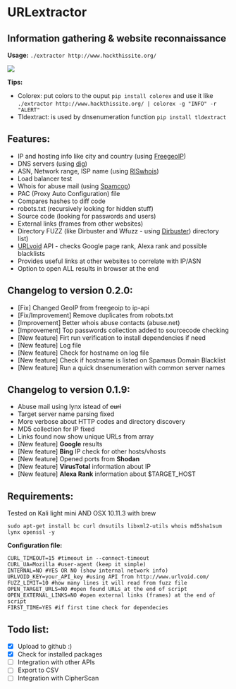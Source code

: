 # URLextractor

Information gathering & website reconnaissance
------

**Usage:**
`./extractor http://www.hackthissite.org/`

![](https://github.com/eschultze/URLextractor/blob/master/examples/example1.png)

**Tips:**
* Colorex: put colors to the ouput `pip install colorex` and use it like `./extractor http://www.hackthissite.org/ | colorex -g "INFO" -r "ALERT"`
* Tldextract: is used by dnsenumeration function `pip install tldextract`

Features:
------

* IP and hosting info like city and country (using [FreegeoIP](http://freegeoip.net/))
* DNS servers (using [dig](http://packages.ubuntu.com/precise/dnsutils))
* ASN, Network range, ISP name (using [RISwhois](https://www.ripe.net/analyse/archived-projects/ris-tools-web-interfaces/riswhois))
* Load balancer test
* Whois for abuse mail (using [Spamcop](https://www.spamcop.net/))
* PAC (Proxy Auto Configuration) file
* Compares hashes to diff code
* robots.txt (recursively looking for hidden stuff)
* Source code (looking for passwords and users)
* External links (frames from other websites)
* Directory FUZZ (like Dirbuster and Wfuzz - using [Dirbuster](https://www.owasp.org/index.php/Category:OWASP_DirBuster_Project)) directory list)
* [URLvoid](http://www.urlvoid.com/) API - checks Google page rank, Alexa rank and possible blacklists 
* Provides useful links at other websites to correlate with IP/ASN
* Option to open ALL results in browser at the end

Changelog to version 0.2.0:
------

* [Fix] Changed GeoIP from freegeoip to ip-api
* [Fix/Improvement] Remove duplicates from robots.txt
* [Improvement] Better whois abuse contacts (abuse.net)
* [Improvement] Top passwords collection added to sourcecode checking
* [New feature] Firt run verification to install dependencies if need
* [New feature] Log file
* [New feature] Check for hostname on log file
* [New feature] Check if hostname is listed on Spamaus Domain Blacklist
* [New feature] Run a quick dnsenumeration with common server names

Changelog to version 0.1.9:
------

* Abuse mail using lynx istead of ~~curl~~
* Target server name parsing fixed
* More verbose about HTTP codes and directory discovery
* MD5 collection for IP fixed
* Links found now show unique URLs from array
* [New feature] **Google** results
* [New feature] **Bing** IP check for other hosts/vhosts
* [New feature] Opened ports from **Shodan**
* [New feature] **VirusTotal** information about IP
* [New feature] **Alexa Rank** information about $TARGET_HOST

Requirements:
------

Tested on Kali light mini AND OSX 10.11.3 with brew
```
sudo apt-get install bc curl dnsutils libxml2-utils whois md5sha1sum lynx openssl -y
```

**Configuration file:**
```
CURL_TIMEOUT=15 #timeout in --connect-timeout
CURL_UA=Mozilla #user-agent (keep it simple)
INTERNAL=NO #YES OR NO (show internal network info)
URLVOID_KEY=your_API_key #using API from http://www.urlvoid.com/
FUZZ_LIMIT=10 #how many lines it will read from fuzz file
OPEN_TARGET_URLS=NO #open found URLs at the end of script
OPEN_EXTERNAL_LINKS=NO #open external links (frames) at the end of script
FIRST_TIME=YES #if first time check for dependecies
```

Todo list:
------

* [x] Upload to github :)
* [x] Check for installed packages
* [ ] Integration with other APIs
* [ ] Export to CSV
* [ ] Integration with CipherScan

